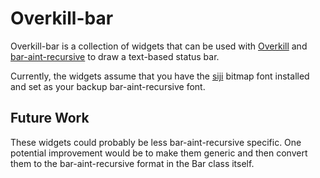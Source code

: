 Overkill-bar
============

Overkill-bar is a collection of widgets that can be used with
[Overkill](https://github.com/Stebalien/overkill) and
[bar-aint-recursive](https://github.com/LemonBoy/bar) to draw a text-based
status bar.

Currently, the widgets assume that you have the
[siji](https://github.com/stark/siji) bitmap font installed and set as your
backup bar-aint-recursive font.

Future Work
-----------

These widgets could probably be less bar-aint-recursive specific. One potential
improvement would be to make them generic and then convert them to the
bar-aint-recursive format in the Bar class itself.
